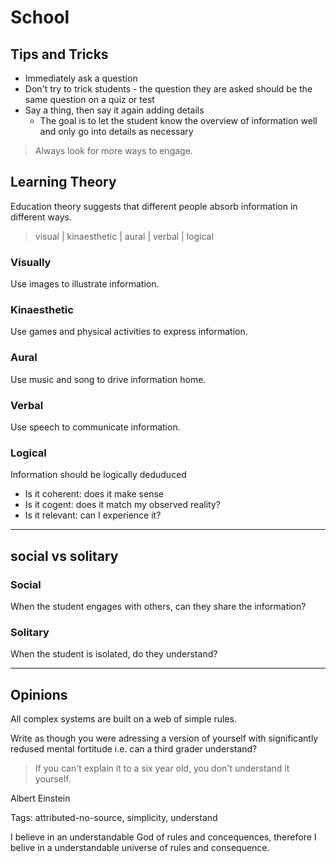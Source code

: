 # School

## Tips and Tricks

-   Immediately ask a question
-   Don't try to trick students - the question they are asked should be the same question on a quiz or test
-   Say a thing, then say it again adding details
    -   The goal is to let the student know the overview of information well and only go into details as necessary

> Always look for more ways to engage.

## Learning Theory

Education theory suggests that different people absorb information in different ways. 

>   visual | kinaesthetic | aural | verbal | logical

### Visually

Use images to illustrate information.

### Kinaesthetic

Use games and physical activities to express information.

### Aural

Use music and song to drive information home.

### Verbal

Use speech to communicate information.

### Logical

Information should be logically deduduced

-   Is it coherent: does it make sense
-   Is it cogent: does it match my observed reality?
-   Is it relevant: can I experience it?

----

## social vs solitary

### Social

When the student engages with others, can they share the information?

### Solitary

When the student is isolated, do they understand?

----

## Opinions
All complex systems are built on a web of simple rules.

Write as though you were adressing a version of yourself with significantly redused mental fortitude i.e. can a third grader understand?

> If you can't explain it to a six year old, you don't understand it yourself.

Albert Einstein

Tags: attributed-no-source, simplicity, understand

I believe in an understandable God of rules and concequences, therefore I belive in a understandable universe of rules and consequence.

